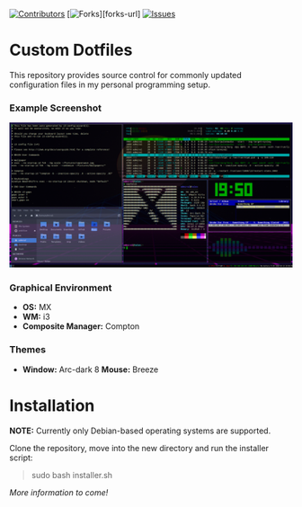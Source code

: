 <!-- Shields -->
[![Contributors][contributors-shield]][contributors-url]
[![Forks][forks-shield]][forks-url]
[![Issues][issues-shield]][issues-url]



# Custom Dotfiles

This repository provides source control for commonly updated configuration files in my personal programming setup.

### Example Screenshot
<img src="screenshots/02_13_2020.png" alt="screenshot" width="800">

### Graphical Environment
* **OS:** MX 
* **WM:** i3
* **Composite Manager:** Compton

### Themes
* **Window:** Arc-dark
8 **Mouse:** Breeze

# Installation

**NOTE:** Currently only Debian-based operating systems are supported.

Clone the repository, move into the new directory and run the installer script:

> sudo bash installer.sh


*More information to come!*

<!-- Links / Images -->
[contributors-shield]: https//img.shields.io/githube/contributors/brianjohnpolasek/Dotfiles.svg?style=flat-square
[contributors-url]: https://github.com/brianjohnpolasek/Dotfiles/graphs/contributors
[forks-shield]: https//img.shields.io/github/forks/brianjohnpolasek/Dotfiles.svg?style=flat-square
[fork-url]: https://github.com/brianjohnpolasek/Dotfiles/graphs/forks
[issues-shield]: https//img.shields.io/github/issues/brianjohnpolasek/Dotfiles.svg?style=flat-square
[issues-url]: https://github.com/brianjohnpolasek/Dotfiles/graphs/issues
